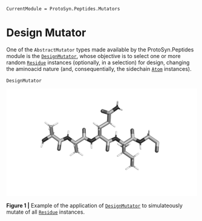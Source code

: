 ```@meta
CurrentModule = ProtoSyn.Peptides.Mutators
```

# Design Mutator

One of the `AbstractMutator` types made available by the ProtoSyn.Peptides module is the [`DesignMutator`](@ref), whose objective is to select one or more random [`Residue`](@ref) instances (optionally, in a selection) for design, changing the aminoacid nature (and, consequentially, the sidechain [`Atom`](@ref) instances). 

```@docs
DesignMutator
```

![ProtoSyn Design Mutator](../../../assets/ProtoSyn-design-mutator.gif)

**Figure 1 |** Example of the application of [`DesignMutator`](@ref) to simulateously mutate of all [`Residue`](@ref) instances. 